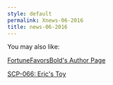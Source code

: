 ```yaml
---
style: default
permalink: Xnews-06-2016
title: news-06-2016
---
```

You may also like:

[FortuneFavorsBold's Author Page](http://scp-wiki.net/fortunefavorsbolds-author-page)

[SCP-066: Eric's Toy](http://scp-wiki.net/scp-066)
